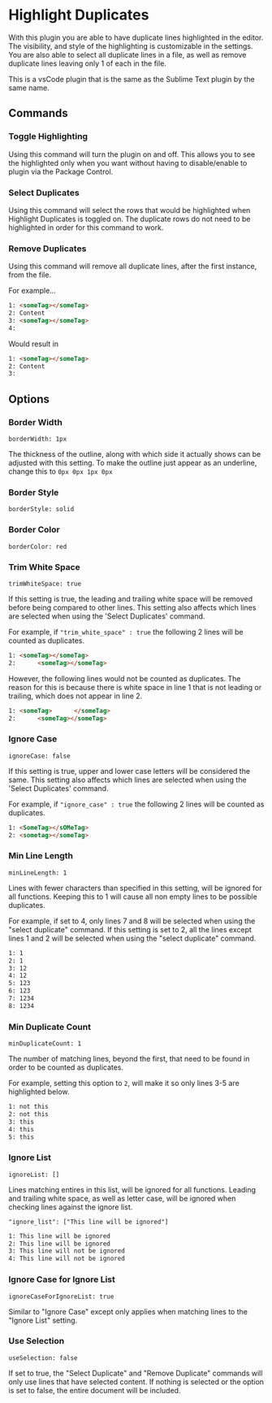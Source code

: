 # Highlight Duplicates

With this plugin you are able to have duplicate lines highlighted in the editor. The visibility, and style of the highlighting is customizable in the settings. You are also able to select all duplicate lines in a file, as well as remove duplicate lines leaving only 1 of each in the file.

This is a vsCode plugin that is the same as the Sublime Text plugin by the same name.

## Commands

### Toggle Highlighting

Using this command will turn the plugin on and off. This allows you to see the highlighted only when you want without having to disable/enable to plugin via the Package Control.

### Select Duplicates

Using this command will select the rows that would be highlighted when Highlight Duplicates is toggled on. The duplicate rows do not need to be highlighted in order for this command to work.

### Remove Duplicates

Using this command will remove all duplicate lines, after the first instance, from the file.

For example...

``` html
1: <someTag></someTag>
2: Content
3: <someTag></someTag>
4:
```

Would result in

``` html
1: <someTag></someTag>
2: Content
3:
```

## Options

### Border Width

`borderWidth: 1px`

The thickness of the outline, along with which side it actually shows can be adjusted with this setting. To make the outline just appear as an underline, change this to `0px 0px 1px 0px`

### Border Style

`borderStyle: solid`

### Border Color

`borderColor: red`

### Trim White Space

`trimWhiteSpace: true`

If this setting is true, the leading and trailing white space will be removed before being compared to other lines. This setting also affects which lines are selected when using the 'Select Duplicates' command.

For example, if `"trim_white_space" : true` the following 2 lines will be counted as duplicates.

``` html
1: <someTag></someTag>
2:      <someTag></someTag>
```

However, the following lines would not be counted as duplicates. The reason for this is because there is white space in line 1 that is not leading or trailing, which does not appear in line 2.

``` html
1: <someTag>      </someTag>
2:      <someTag></someTag>
```

### Ignore Case

`ignoreCase: false`

If this setting is true, upper and lower case letters will be considered the same. This setting also affects which lines are selected when using the 'Select Duplicates' command.

For example, if `"ignore_case" : true` the following 2 lines will be counted as duplicates.

``` html
1: <SomeTag></sOMeTag>
2: <sometag></someTag>
```

### Min Line Length

`minLineLength: 1`

Lines with fewer characters than specified in this setting, will be ignored for all functions. Keeping this to 1 will cause all non empty lines to be possible duplicates.

For example, if set to 4, only lines 7 and 8 will be selected when using the "select duplicate" command. If this setting is set to 2, all the lines except lines 1 and 2 will be selected when using the "select duplicate" command.

``` html
1: 1
2: 1
3: 12
4: 12
5: 123
6: 123
7: 1234
8: 1234
```

### Min Duplicate Count

`minDuplicateCount: 1`

The number of matching lines, beyond the first, that need to be found in order to be counted as duplicates.

For example, setting this option to `2`, will make it so only lines 3-5 are highlighted below.

``` html
1: not this
2: not this
3: this
4: this
5: this
```

### Ignore List

`ignoreList: []`

Lines matching entires in this list, will be ignored for all functions. Leading and trailing white space, as well as letter case, will be ignored when checking lines against the ignore list.

`
"ignore_list": ["This line will be ignored"]
`

``` html
1: This line will be ignored
2: This line will be ignored
3: This line will not be ignored
4: This line will not be ignored
```

### Ignore Case for Ignore List

`ignoreCaseForIgnoreList: true`

Similar to "Ignore Case" except only applies when matching lines to the "Ignore List" setting.

### Use Selection

`useSelection: false`

If set to true, the "Select Duplicate" and "Remove Duplicate" commands will only use lines that have selected content. If nothing is selected or the option is set to false, the entire document will be included.
